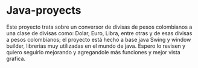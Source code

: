 # Java-proyects
Este proyecto trata sobre un conversor de divisas de pesos colombianos a una clase de divisas como: Dolar, Euro, Libra, entre otras y de esas
divisas a pesos colombianos; el proyecto está hecho a base java Swing y window builder, librerias muy utilizadas en el mundo de java.
Espero lo revisen y quiero seguirlo mejorando y agregandole más funciones y mejor vista grafica.
